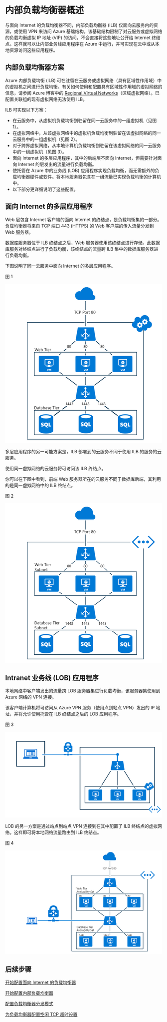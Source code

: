 
<properties
   pageTitle="内部负载均衡器概述 | Azure"
   description="内部负载均衡器及其功能的概述。Azure 的负载均衡器的工作原理，以及配置内部终结点的可能方案"
   services="load-balancer"
   documentationCenter="na"
   authors="sdwheeler"
   manager="carmonm"
   editor="tysonn" />
<tags
   ms.service="load-balancer"
   ms.devlang="na"
   ms.topic="article"
   ms.tgt_pltfrm="na"
   ms.workload="infrastructure-services"
   ms.date="08/25/2016"
   wacn.date="10/10/2016"
   ms.author="sewhee" />  



# 内部负载均衡器概述

与面向 Internet 的负载均衡器不同，内部负载均衡器 (ILB) 仅面向云服务内的资源，或使用 VPN 来访问 Azure 基础结构。该基础结构限制了对云服务或虚拟网络的负载均衡虚拟 IP 地址 (VIP) 的访问，不会直接将这些地址公开给 Internet 终结点。这样就可以让内部业务线应用程序在 Azure 中运行，并可实现在云中或从本地资源访问这些应用程序。

## 内部负载均衡器方案

Azure 内部负载均衡 (ILB) 可在驻留在云服务或虚拟网络（具有区域性作用域）中的虚拟机之间进行负载均衡。有关如何使用和配置具有区域性作用域的虚拟网络的信息，请参阅 Azure 博客中的 [Regional Virtual Networks](https://azure.microsoft.com/blog/2014/05/14/regional-virtual-networks/)（区域虚拟网络）。已配置关联组的现有虚拟网络无法使用 ILB。

ILB 可实现以下方案：

- 在云服务中，从虚拟机负载均衡到驻留在同一云服务中的一组虚拟机（见图 1）。
- 在虚拟网络中，从该虚拟网络中的虚拟机负载均衡到驻留在该虚拟网络的同一云服务中的一组虚拟机（见图 2）。
- 对于跨界虚拟网络，从本地计算机负载均衡到驻留在该虚拟网络的同一云服务中的一组虚拟机（见图 3）。
- 面向 Internet 的多层应用程序，其中的后端层不面向 Internet，但需要针对面向 Internet 的层发出的流量进行负载均衡。
- 使托管在 Azure 中的业务线 (LOB) 应用程序实现负载均衡，而无需额外的负载均衡器硬件或软件。将本地服务器包含在一组流量已实现负载均衡的计算机中。
- 以下部分更详细说明了这些配置。

## 面向 Internet 的多层应用程序


Web 层包含 Internet 客户端的面向 Internet 的终结点，是负载均衡集的一部分。负载均衡器将来自 TCP 端口 443 (HTTPS) 的 Web 客户端的传入流量分发到 Web 服务器。

数据库服务器位于 ILB 终结点之后，Web 服务器使用该终结点进行存储。此数据库服务对终结点进行了负载均衡，该终结点的流量跨 ILB 集中的数据库服务器进行负载均衡。

下图说明了同一云服务中面向 Internet 的多层应用程序。

图 1

![对单个云服务进行内部负载均衡](./media/load-balancer-internal-overview/IC736321.png)

多层应用程序的另一可能方案是，ILB 部署到的云服务不同于使用 ILB 的服务的云服务。

使用同一虚拟网络的云服务将可访问该 ILB 终结点。

你可以在下图中看到，前端 Web 服务器所在的云服务不同于数据库后端，其利用的是同一虚拟网络中的 ILB 终结点。

图 2

![在多个云服务之间进行内部负载均衡](./media/load-balancer-internal-overview/IC744147.png)  


## Intranet 业务线 (LOB) 应用程序

本地网络中客户端发出的流量跨 LOB 服务器集进行负载均衡，该服务器集使用到 Azure 网络的 VPN 连接。

该客户端计算机将可访问从 Azure VPN 服务（使用点到站点 VPN）发出的 IP 地址，并将允许使用托管在 ILB 终结点之后的 LOB 应用程序。

图 3

![使用点到站点 VPN 的内部负载均衡](./media/load-balancer-internal-overview/IC744148.png)

LOB 的另一方案是通过站点到站点 VPN 连接到在其中配置了 ILB 终结点的虚拟网络。这样即可将本地网络流量路由到 ILB 终结点。

图 4

![使用站点到站点 VPN 的内部负载均衡](./media/load-balancer-internal-overview/IC744150.png)


## 后续步骤

[开始配置面向 Internet 的负载均衡器](/documentation/articles/load-balancer-get-started-internet-arm-ps/)

[开始配置内部负载均衡器](/documentation/articles/load-balancer-get-started-ilb-arm-ps/)

[配置负载均衡器分发模式](/documentation/articles/load-balancer-distribution-mode/)

[为负载均衡器配置空闲 TCP 超时设置](/documentation/articles/load-balancer-tcp-idle-timeout/)

 

<!---HONumber=Mooncake_0926_2016-->